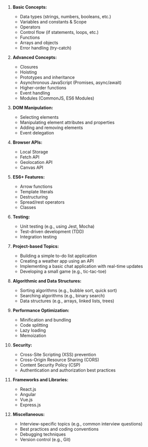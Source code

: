 1. **Basic Concepts:**

    - Data types (strings, numbers, booleans, etc.)
    - Variables and constants & Scope
    - Operators
    - Control flow (if statements, loops, etc.)
    - Functions
    - Arrays and objects
    - Error handling (try-catch)

2. **Advanced Concepts:**

    - Closures
    - Hoisting
    - Prototypes and inheritance
    - Asynchronous JavaScript (Promises, async/await)
    - Higher-order functions
    - Event handling
    - Modules (CommonJS, ES6 Modules)

3. **DOM Manipulation:**

    - Selecting elements
    - Manipulating element attributes and properties
    - Adding and removing elements
    - Event delegation

4. **Browser APIs:**

    - Local Storage
    - Fetch API
    - Geolocation API
    - Canvas API

5. **ES6+ Features:**

    - Arrow functions
    - Template literals
    - Destructuring
    - Spread/rest operators
    - Classes

6. **Testing:**

    - Unit testing (e.g., using Jest, Mocha)
    - Test-driven development (TDD)
    - Integration testing

7. **Project-based Topics:**

    - Building a simple to-do list application
    - Creating a weather app using an API
    - Implementing a basic chat application with real-time updates
    - Developing a small game (e.g., tic-tac-toe)

8. **Algorithmic and Data Structures:**

    - Sorting algorithms (e.g., bubble sort, quick sort)
    - Searching algorithms (e.g., binary search)
    - Data structures (e.g., arrays, linked lists, trees)

9. **Performance Optimization:**

    - Minification and bundling
    - Code splitting
    - Lazy loading
    - Memoization

10. **Security:**

    - Cross-Site Scripting (XSS) prevention
    - Cross-Origin Resource Sharing (CORS)
    - Content Security Policy (CSP)
    - Authentication and authorization best practices

11. **Frameworks and Libraries:**

    - React.js
    - Angular
    - Vue.js
    - Express.js

12. **Miscellaneous:**
    - Interview-specific topics (e.g., common interview questions)
    - Best practices and coding conventions
    - Debugging techniques
    - Version control (e.g., Git)
